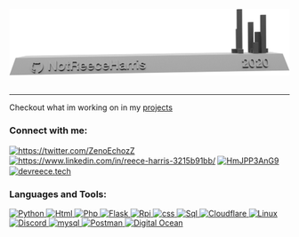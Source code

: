 <p align=center>
  
![picture alt](https://github.com/NotReeceHarris/NotReeceHarris/blob/main/commit_model.png?raw=true "Title is optional")
<br><br>
  
---
  
Checkout what im working on in my [projects](https://github.com/users/NotReeceHarris/projects/4)
</p> 
  
<h3 align="left">Connect with me:</h3>
<p align="left">
<a href="https://twitter.com/ZenoEchozZ" target="blank"><img align="center" src="https://cdn.jsdelivr.net/npm/simple-icons@3.0.1/icons/twitter.svg" alt="https://twitter.com/ZenoEchozZ" height="30" width="40" /></a>
<a href="https://www.linkedin.com/in/reece-harris-3215b91bb/" target="blank"><img align="center" src="https://cdn.jsdelivr.net/npm/simple-icons@3.0.1/icons/linkedin.svg" alt="https://www.linkedin.com/in/reece-harris-3215b91bb/" height="30" width="40" /></a>
<a href="https://discord.com/invite/HmJPP3AnG9" target="blank"><img align="center" src="https://cdn.jsdelivr.net/npm/simple-icons@3.0.1/icons/discord.svg" alt="HmJPP3AnG9" height="30" width="40" /></a>
 <a href="https://devreece.tech/" target="blank"><img align="center" src="https://devreece.tech/static/favicon.png" alt="devreece.tech" height="30" width="30" /></a>
</p>

<h3 align="left">Languages and Tools:</h3>


<p align="left"> 
<a href="https://www.python.org/" target="_blank"> <img src="https://cdn.jsdelivr.net/npm/simple-icons@3.0.1/icons/python.svg" alt="Python" width="40" height="40"/> </a> 
<a href="https://www.w3schools.com/html/default.asp" target="_blank"> <img src="https://cdn.jsdelivr.net/npm/simple-icons@3.0.1/icons/html5.svg" alt="Html" width="40" height="40"/> </a> 
<a href="https://www.php.net/" target="_blank"> <img src="https://cdn.jsdelivr.net/npm/simple-icons@3.0.1/icons/php.svg" alt="Php" width="40" height="40"/> </a> 
<a href="https://flask.palletsprojects.com/en/1.1.x/" target="_blank"> <img src="https://cdn.jsdelivr.net/npm/simple-icons@3.0.1/icons/flask.svg" alt="Flask" width="40" height="40"/> </a> 
<a href="https://www.raspberrypi.org/" target="_blank"> <img src="https://cdn.jsdelivr.net/npm/simple-icons@3.0.1/icons/raspberrypi.svg" alt="Rpi" width="40" height="40"/> </a> 
<a href="https://www.w3schools.com/css/default.asp" target="_blank"> <img src="https://cdn.jsdelivr.net/npm/simple-icons@3.0.1/icons/css3.svg" alt="css" width="40" height="40"/> </a> 
<a href="https://www.w3schools.com/sql/default.asp" target="_blank"> <img src="https://cdn.jsdelivr.net/npm/simple-icons@3.0.1/icons/sqlite.svg" alt="Sql" width="40" height="40"/> </a> 
<a href="https://www.cloudflare.com/en-gb/" target="_blank"> <img src="https://cdn.jsdelivr.net/npm/simple-icons@3.0.1/icons/cloudflare.svg" alt="Cloudflare" width="40" height="40"/> </a> 
<a href="https://www.linux.org/" target="_blank"> <img src="https://cdn.jsdelivr.net/npm/simple-icons@3.0.1/icons/linux.svg" alt="Linux" width="40" height="40"/> </a> 
<a href="https://discord.com/developers/docs/intro" target="_blank"> <img src="https://cdn.jsdelivr.net/npm/simple-icons@3.0.1/icons/discord.svg" alt="Discord" width="40" height="40"/> </a> 
<a href="https://www.mysql.com/" target="_blank"> <img src="https://cdn.jsdelivr.net/npm/simple-icons@3.0.1/icons/mysql.svg" alt="mysql" width="40" height="40"/> </a> 
<a href="https://www.postman.com/" target="_blank"> <img src="https://cdn.jsdelivr.net/npm/simple-icons@3.0.1/icons/postman.svg" alt="Postman" width="40" height="40"/> </a> 
<a href="https://www.digitalocean.com/" target="_blank"> <img src="https://cdn.jsdelivr.net/npm/simple-icons@3.0.1/icons/digitalocean.svg" alt="Digital Ocean" width="40" height="40"/> </a></p>



